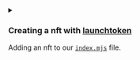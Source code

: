 <details>
<summary>
<h3>

Creating a nft with [launchtoken](https://docs.reach.sh/frontend/#js_launchToken)

</h3>

Adding an nft to our [`index.mjs`]((https://raw.githubusercontent.com/BMscis/reach-tutorial/Documentation/Tutorial/Chapters/frontend/3.CreatingANFT/index.mjs)) file.
</summary>
<p>

If we take a look at `index.rsh` we see that the `Creator`.`getSale` function expects a `nftId`, a `minBid` and `lenInBlocks` as parameters.

> Reach Standard Library provides a [`launchToken`](https://docs.reach.sh/frontend/#js_launchToken) function that can handle creating a network token.

```javascript
const theNFT = await stdlib.launchToken(accCreator, "bumple", "NFT", { supply: 1 });
```
Let's decipher the parameters :
- `Account` = `launchToken` expects the account of the creator of the token. In our instance, `accCreator` is the creator of the token.
- `name` = `launchToken` expects the name of the token. In our instance, `bumple` is the name of the token.
- `sym` = `launchToken` expects the symbol of the token. In our instance, `NFT` is the symbol of the token.
- `opts` = `launchToken` expects an object of options if any. In our instance, `{ supply: 1 }` is the option since we only require unique instance of the NFT.

</p>
</details>

